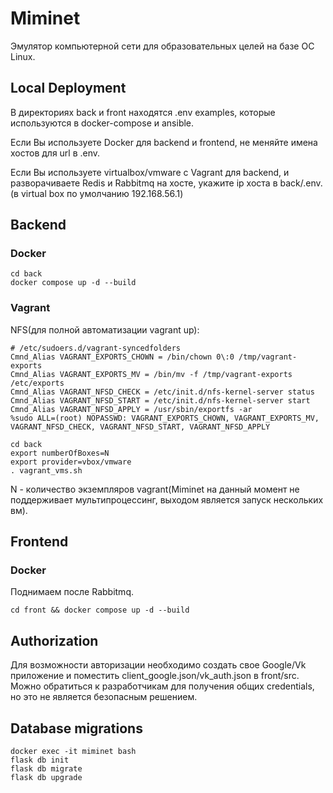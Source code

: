 # Miminet
Эмулятор компьютерной сети для образовательных целей на базе ОС Linux.

## Local Deployment
В директориях back и front находятся .env examples, которые используются в docker-compose и ansible. 

Если Вы используете Docker для backend и frontend, не меняйте имена хостов для url в .env.

Если Вы используете virtualbox/vmware с Vagrant для backend, и разворачиваете Redis и Rabbitmq на хосте, укажите ip хоста в back/.env. (в virtual box по умолчанию 192.168.56.1)

## Backend

### Docker
```
cd back
docker compose up -d --build
```

### Vagrant
NFS(для полной автоматизации vagrant up):
```
# /etc/sudoers.d/vagrant-syncedfolders
Cmnd_Alias VAGRANT_EXPORTS_CHOWN = /bin/chown 0\:0 /tmp/vagrant-exports
Cmnd_Alias VAGRANT_EXPORTS_MV = /bin/mv -f /tmp/vagrant-exports /etc/exports
Cmnd_Alias VAGRANT_NFSD_CHECK = /etc/init.d/nfs-kernel-server status
Cmnd_Alias VAGRANT_NFSD_START = /etc/init.d/nfs-kernel-server start
Cmnd_Alias VAGRANT_NFSD_APPLY = /usr/sbin/exportfs -ar
%sudo ALL=(root) NOPASSWD: VAGRANT_EXPORTS_CHOWN, VAGRANT_EXPORTS_MV, VAGRANT_NFSD_CHECK, VAGRANT_NFSD_START, VAGRANT_NFSD_APPLY
```

```
cd back
export numberOfBoxes=N
export provider=vbox/vmware
. vagrant_vms.sh
```
N - количество экземпляров vagrant(Miminet на данный момент не поддерживает мультипроцессинг, выходом является запуск нескольких вм).

## Frontend

### Docker
Поднимаем после Rabbitmq.
```
cd front && docker compose up -d --build
```

## Authorization
Для возможности авторизации необходимо создать свое Google/Vk приложение и поместить client_google.json/vk_auth.json в front/src. Можно обратиться к разработчикам для получения общих credentials, но это не является безопасным решением.

## Database migrations
```
docker exec -it miminet bash
flask db init
flask db migrate
flask db upgrade
```
